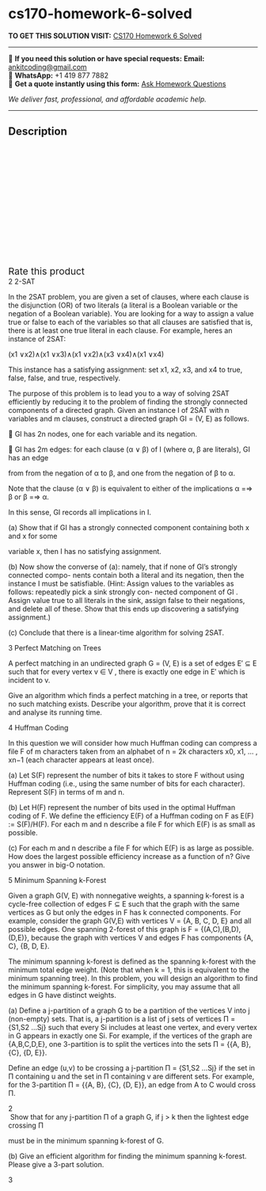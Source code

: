# cs170-homework-6-solved
**TO GET THIS SOLUTION VISIT:** [CS170 Homework 6 Solved](https://www.ankitcodinghub.com/product/cs170-homework-6-solved/)


---

📩 **If you need this solution or have special requests:** **Email:** ankitcoding@gmail.com  
📱 **WhatsApp:** +1 419 877 7882  
📄 **Get a quote instantly using this form:** [Ask Homework Questions](https://www.ankitcodinghub.com/services/ask-homework-questions/)

*We deliver fast, professional, and affordable academic help.*

---

<h2>Description</h2>



<div class="kk-star-ratings kksr-auto kksr-align-center kksr-valign-top" data-payload="{&quot;align&quot;:&quot;center&quot;,&quot;id&quot;:&quot;96694&quot;,&quot;slug&quot;:&quot;default&quot;,&quot;valign&quot;:&quot;top&quot;,&quot;ignore&quot;:&quot;&quot;,&quot;reference&quot;:&quot;auto&quot;,&quot;class&quot;:&quot;&quot;,&quot;count&quot;:&quot;0&quot;,&quot;legendonly&quot;:&quot;&quot;,&quot;readonly&quot;:&quot;&quot;,&quot;score&quot;:&quot;0&quot;,&quot;starsonly&quot;:&quot;&quot;,&quot;best&quot;:&quot;5&quot;,&quot;gap&quot;:&quot;4&quot;,&quot;greet&quot;:&quot;Rate this product&quot;,&quot;legend&quot;:&quot;0\/5 - (0 votes)&quot;,&quot;size&quot;:&quot;24&quot;,&quot;title&quot;:&quot;CS170 Homework 6 Solved&quot;,&quot;width&quot;:&quot;0&quot;,&quot;_legend&quot;:&quot;{score}\/{best} - ({count} {votes})&quot;,&quot;font_factor&quot;:&quot;1.25&quot;}">

<div class="kksr-stars">

<div class="kksr-stars-inactive">
            <div class="kksr-star" data-star="1" style="padding-right: 4px">


<div class="kksr-icon" style="width: 24px; height: 24px;"></div>
        </div>
            <div class="kksr-star" data-star="2" style="padding-right: 4px">


<div class="kksr-icon" style="width: 24px; height: 24px;"></div>
        </div>
            <div class="kksr-star" data-star="3" style="padding-right: 4px">


<div class="kksr-icon" style="width: 24px; height: 24px;"></div>
        </div>
            <div class="kksr-star" data-star="4" style="padding-right: 4px">


<div class="kksr-icon" style="width: 24px; height: 24px;"></div>
        </div>
            <div class="kksr-star" data-star="5" style="padding-right: 4px">


<div class="kksr-icon" style="width: 24px; height: 24px;"></div>
        </div>
    </div>

<div class="kksr-stars-active" style="width: 0px;">
            <div class="kksr-star" style="padding-right: 4px">


<div class="kksr-icon" style="width: 24px; height: 24px;"></div>
        </div>
            <div class="kksr-star" style="padding-right: 4px">


<div class="kksr-icon" style="width: 24px; height: 24px;"></div>
        </div>
            <div class="kksr-star" style="padding-right: 4px">


<div class="kksr-icon" style="width: 24px; height: 24px;"></div>
        </div>
            <div class="kksr-star" style="padding-right: 4px">


<div class="kksr-icon" style="width: 24px; height: 24px;"></div>
        </div>
            <div class="kksr-star" style="padding-right: 4px">


<div class="kksr-icon" style="width: 24px; height: 24px;"></div>
        </div>
    </div>
</div>


<div class="kksr-legend" style="font-size: 19.2px;">
            <span class="kksr-muted">Rate this product</span>
    </div>
    </div>
<div class="page" title="Page 1">
<div class="layoutArea">
<div class="column">
2 2-SAT

In the 2SAT problem, you are given a set of clauses, where each clause is the disjunction (OR) of two literals (a literal is a Boolean variable or the negation of a Boolean variable). You are looking for a way to assign a value true or false to each of the variables so that all clauses are satisfied that is, there is at least one true literal in each clause. For example, heres an instance of 2SAT:

(x1 ∨x2)∧(x1 ∨x3)∧(x1 ∨x2)∧(x3 ∨x4)∧(x1 ∨x4)

This instance has a satisfying assignment: set x1, x2, x3, and x4 to true, false, false, and true, respectively.

The purpose of this problem is to lead you to a way of solving 2SAT efficiently by reducing it to the problem of finding the strongly connected components of a directed graph. Given an instance I of 2SAT with n variables and m clauses, construct a directed graph GI = (V, E) as follows.

􏰎 GI has 2n nodes, one for each variable and its negation.

􏰎 GI has 2m edges: for each clause (α ∨ β) of I (where α, β are literals), GI has an edge

from from the negation of α to β, and one from the negation of β to α.

Note that the clause (α ∨ β) is equivalent to either of the implications α =⇒ β or β =⇒ α.

In this sense, GI records all implications in I.

(a) Show that if GI has a strongly connected component containing both x and x for some

variable x, then I has no satisfying assignment.

(b) Now show the converse of (a): namely, that if none of GI’s strongly connected compo- nents contain both a literal and its negation, then the instance I must be satisfiable. (Hint: Assign values to the variables as follows: repeatedly pick a sink strongly con- nected component of GI . Assign value true to all literals in the sink, assign false to their negations, and delete all of these. Show that this ends up discovering a satisfying assignment.)

(c) Conclude that there is a linear-time algorithm for solving 2SAT.

</div>
</div>
</div>
<div class="page" title="Page 2">
<div class="layoutArea">
<div class="column">
3 Perfect Matching on Trees

A perfect matching in an undirected graph G = (V, E) is a set of edges E′ ⊆ E such that for every vertex v ∈ V , there is exactly one edge in E′ which is incident to v.

Give an algorithm which finds a perfect matching in a tree, or reports that no such matching exists. Describe your algorithm, prove that it is correct and analyse its running time.

4 Huffman Coding

In this question we will consider how much Huffman coding can compress a file F of m characters taken from an alphabet of n = 2k characters x0, x1, … , xn−1 (each character appears at least once).

(a) Let S(F) represent the number of bits it takes to store F without using Huffman coding (i.e., using the same number of bits for each character). Represent S(F) in terms of m and n.

(b) Let H(F) represent the number of bits used in the optimal Huffman coding of F. We define the efficiency E(F) of a Huffman coding on F as E(F) := S(F)/H(F). For each m and n describe a file F for which E(F) is as small as possible.

(c) For each m and n describe a file F for which E(F) is as large as possible. How does the largest possible efficiency increase as a function of n? Give you answer in big-O notation.

5 Minimum Spanning k-Forest

Given a graph G(V, E) with nonnegative weights, a spanning k-forest is a cycle-free collection of edges F ⊆ E such that the graph with the same vertices as G but only the edges in F has k connected components. For example, consider the graph G(V,E) with vertices V = {A, B, C, D, E} and all possible edges. One spanning 2-forest of this graph is F = {(A,C),(B,D),(D,E)}, because the graph with vertices V and edges F has components {A, C}, {B, D, E}.

The minimum spanning k-forest is defined as the spanning k-forest with the minimum total edge weight. (Note that when k = 1, this is equivalent to the minimum spanning tree). In this problem, you will design an algorithm to find the minimum spanning k-forest. For simplicity, you may assume that all edges in G have distinct weights.

(a) Define a j-partition of a graph G to be a partition of the vertices V into j (non-empty) sets. That is, a j-partition is a list of j sets of vertices Π = {S1,S2 …Sj} such that every Si includes at least one vertex, and every vertex in G appears in exactly one Si. For example, if the vertices of the graph are {A,B,C,D,E}, one 3-partition is to split the vertices into the sets Π = {{A, B}, {C}, {D, E}}.

Define an edge (u,v) to be crossing a j-partition Π = {S1,S2 …Sj} if the set in Π containing u and the set in Π containing v are different sets. For example, for the 3-partition Π = {{A, B}, {C}, {D, E}}, an edge from A to C would cross Π.

</div>
</div>
<div class="layoutArea">
<div class="column">
2

</div>
</div>
</div>
<div class="page" title="Page 3">
<div class="layoutArea">
<div class="column">
&nbsp;Show that for any j-partition Π of a graph G, if j &gt; k then the lightest edge crossing Π

must be in the minimum spanning k-forest of G.

(b) Give an efficient algorithm for finding the minimum spanning k-forest. Please give a 3-part solution.

</div>
</div>
<div class="layoutArea">
<div class="column">
3

</div>
</div>
</div>
